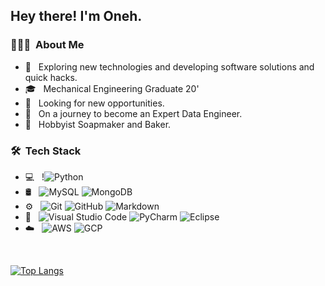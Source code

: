 <h2> Hey there! I'm Oneh.</h2>

<h3> 👩🏽‍💻 &nbsp;About Me </h3>

- 🤔 &nbsp; Exploring new technologies and developing software solutions and quick hacks.
- 🎓 &nbsp; Mechanical Engineering Graduate 20'
- 💼 &nbsp; Looking for new opportunities.
- 🌱 &nbsp; On a journey to become an Expert Data Engineer.
- 🎨 &nbsp; Hobbyist Soapmaker and Baker.

<h3> 🛠 &nbsp;Tech Stack</h3>

- 💻 &nbsp;
  !<img alt="Python" src="https://img.shields.io/badge/python%20-%2314354C.svg?&style=for-the-badge&logo=python&logoColor=white"/>
- 🛢 &nbsp;
  ![MySQL](https://img.shields.io/badge/-MySQL-333333?style=flat&logo=mysql)
  ![MongoDB](https://img.shields.io/badge/-MongoDB-333333?style=flat&logo=mongodb)
- ⚙️ &nbsp;
  ![Git](https://img.shields.io/badge/-Git-333333?style=flat&logo=git)
  ![GitHub](https://img.shields.io/badge/-GitHub-333333?style=flat&logo=github)
  ![Markdown](https://img.shields.io/badge/-Markdown-333333?style=flat&logo=markdown)
- 🔧 &nbsp;
  ![Visual Studio Code](https://img.shields.io/badge/-Visual%20Studio%20Code-333333?style=flat&logo=visual-studio-code&logoColor=007ACC)
  ![PyCharm](https://img.shields.io/badge/-Pycharm-333333?style=flat&logo=pycharm)
  ![Eclipse](https://img.shields.io/badge/-Eclipse-333333?style=flat&logo=eclipse-ide&logoColor=2C2255)
- ☁️ &nbsp;
  ![AWS](https://img.shields.io/badge/-S3-333333?style=flat&logo=AWS)
  ![GCP](https://img.shields.io/badge/-GCP-333333?style=flat&logo=GCP)

<br/>

[![Top Langs](https://github-readme-stats.vercel.app/api/top-langs/?username=onehmosia)](https://github.com/anuraghazra/github-readme-stats)


